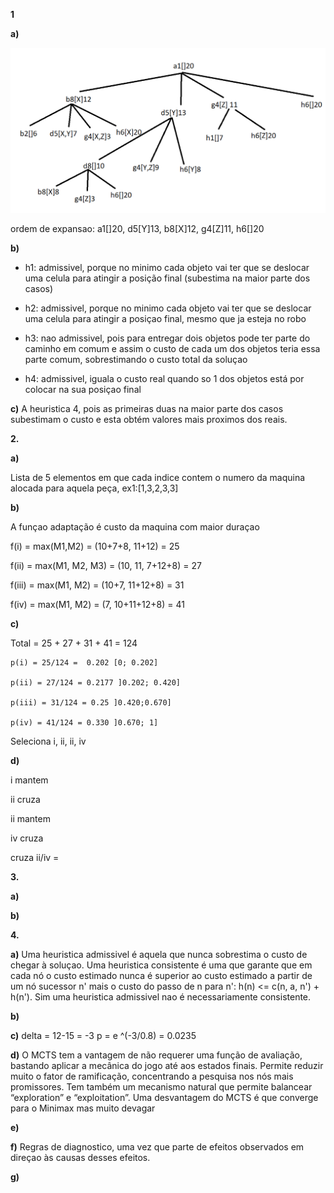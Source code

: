 **1**

**a)**

![tree](./img/1a_2018.png)

ordem de expansao: a1[]20, d5[Y]13, b8[X]12, g4[Z]11, h6[]20


**b)**

* h1: admissivel, porque no minimo cada objeto vai ter que se deslocar uma celula para atingir a posição final (subestima na maior parte dos casos)

* h2: admissivel, porque no minimo cada objeto vai ter que se deslocar uma celula para atingir  a posiçao final, mesmo que ja esteja no robo

* h3: nao admissivel, pois para entregar dois objetos pode ter parte do caminho em comum e assim o custo de cada um dos objetos teria essa parte comum, sobrestimando o custo total da soluçao

* h4: admissivel, iguala o custo real quando so 1 dos objetos está por colocar na sua posiçao final

**c)**
 A heuristica 4, pois as primeiras duas na maior parte dos casos subestimam o custo e esta obtém valores mais proximos dos reais.

 **2.**

 **a)**

 Lista de 5 elementos em que cada indice contem o numero da maquina alocada para aquela peça, ex1:[1,3,2,3,3]

 **b)**

 A funçao adaptação é custo da maquina com maior duraçao

 f(i) = max(M1,M2) = (10+7+8, 11+12) = 25

 f(ii) = max(M1, M2, M3) = (10, 11, 7+12+8) = 27

 f(iii) = max(M1, M2) = (10+7, 11+12+8) = 31

 f(iv) = max(M1, M2) = (7, 10+11+12+8) = 41

 **c)**

 Total = 25 + 27 + 31 + 41 = 124

    p(i) = 25/124 =  0.202 [0; 0.202]

    p(ii) = 27/124 = 0.2177 ]0.202; 0.420]

    p(iii) = 31/124 = 0.25 ]0.420;0.670]

    p(iv) = 41/124 = 0.330 ]0.670; 1]


Seleciona i, ii, ii, iv


 **d)**

 i mantem

 ii cruza

 ii mantem 

 iv cruza

 cruza ii/iv = 

 **3.**

 **a)**

 **b)**


 **4.**

 **a)** Uma heuristica admissivel é aquela que nunca sobrestima o custo de chegar à soluçao. Uma heuristica consistente é uma que garante que em cada nó o custo estimado nunca é superior ao custo estimado a partir de um nó sucessor n' mais o custo do passo de n para n': h(n) <= c(n, a, n') + h(n').
 Sim uma heuristica admissivel nao é necessariamente consistente.

 **b)**

 **c)** delta = 12-15 = -3 p = e ^(-3/0.8) = 0.0235

 **d)** O MCTS tem a vantagem de não requerer uma função de avaliação, bastando aplicar a mecânica do jogo até aos estados finais. Permite reduzir muito o fator de ramificação, concentrando a pesquisa nos nós mais promissores. Tem também um mecanismo natural que permite balancear “exploration” e “exploitation”. Uma desvantagem do MCTS é que converge para o Minimax mas muito devagar

 **e)** 

 **f)** Regras de diagnostico, uma vez que parte de efeitos observados em direçao às causas desses efeitos.

 **g)**